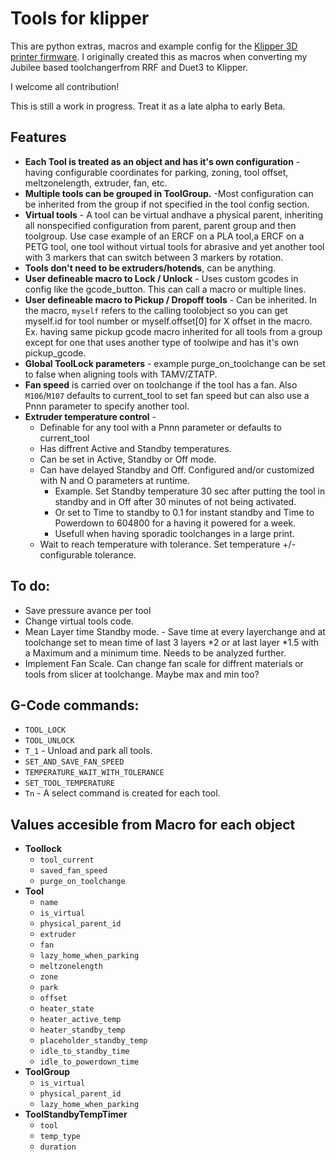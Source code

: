 # Tools for klipper

This are python extras, macros and example config for the
[Klipper 3D printer firmware](https://github.com/Klipper3d/klipper). I
originally created this as macros when converting my Jubilee based
toolchangerfrom RRF and Duet3 to Klipper.

I welcome all contribution!

This is still a work in progress. Treat it as a late alpha to early Beta.

## Features

* **Each Tool is treated as an object and has it's own configuration** -
having configurable coordinates for parking, zoning, tool offset, 
meltzonelength, extruder, fan, etc.
*  **Multiple tools can be grouped in ToolGroup.** -Most configuration can
be inherited from the group if not specified in the tool config section.
*  **Virtual tools** - A tool can be virtual andhave a physical parent,
inheriting all nonspecified configuration from parent, parent group and
then toolgroup. Use case example of an ERCF on a PLA tool,a ERCF on a 
PETG tool, one tool without virtual tools for abrasive and yet another
tool with 3 markers that can switch between 3 markers by rotation.
* **Tools don't need to be extruders/hotends**, can be anything.
* **User defineable macro to Lock / Unlock** - Uses custom gcodes in config 
like the gcode_button. This can call a macro or multiple lines. 
* **User defineable macro to Pickup / Dropoff tools** - Can be inherited.
In the macro, `myself` refers to the calling toolobject so you can get 
myself.id for tool number or myself.offset[0] for X offset in the macro.
Ex. having same pickup gcode macro inherited for all tools from a group 
except for one that uses another type of toolwipe and has it's own pickup_gcode.
* **Global ToolLock parameters** - example purge_on_toolchange can be set 
to false when aligning tools with TAMV/ZTATP.
* **Fan speed** is carried over on toolchange if the tool has a fan. Also
`M106`/`M107` defaults to current_tool to set fan speed but can also use a Pnnn 
parameter to specify another tool.
* **Extruder temperature control** - 
  - Definable for any tool with a Pnnn parameter or defaults to current_tool
  - Has diffrent Active and Standby temperatures.
  - Can be set in Active, Standby or Off mode.
  - Can have delayed Standby and Off. Configured and/or customized with N and O parameters at runtime.
    - Example. Set Standby temperature 30 sec after putting the tool in standby and in Off after 30 minutes of not being activated.
    - Or set to Time to standby to 0.1 for instant standby and Time to Powerdown to 604800 for a having it powered for a week.
    - Usefull when having sporadic toolchanges in a large print.
  - Wait to reach temperature with tolerance. Set temperature +/- configurable tolerance.

## To do:
* Save pressure avance per tool
* Change virtual tools code.
* Mean Layer time Standby mode. - Save time at every layerchange and at toolchange set to mean time of last 3 layers *2 or at last layer *1.5 with a Maximum and a minimum time. Needs to be analyzed further.
* Implement Fan Scale. Can change fan scale for diffrent materials or tools from slicer at toolchange. Maybe max and min too?

## G-Code commands:
* `TOOL_LOCK`
* `TOOL_UNLOCK`
* `T_1` - Unload and park all tools.
* `SET_AND_SAVE_FAN_SPEED`
* `TEMPERATURE_WAIT_WITH_TOLERANCE`
* `SET_TOOL_TEMPERATURE`
* `Tn` - A select command is created for each tool.

## Values accesible from Macro for each object
- **Toollock**
  - `tool_current`
  - `saved_fan_speed`
  - `purge_on_toolchange`
- **Tool**
  - `name`
  - `is_virtual`
  - `physical_parent_id`
  - `extruder`
  - `fan`
  - `lazy_home_when_parking`
  - `meltzonelength`
  - `zone`
  - `park`
  - `offset`
  - `heater_state`
  - `heater_active_temp`
  - `heater_standby_temp`
  - `placeholder_standby_temp`
  - `idle_to_standby_time`
  - `idle_to_powerdown_time`
- **ToolGroup**
  - `is_virtual`
  - `physical_parent_id`
  - `lazy_home_when_parking`
- **ToolStandbyTempTimer**
  - `tool`
  - `temp_type`
  - `duration`
